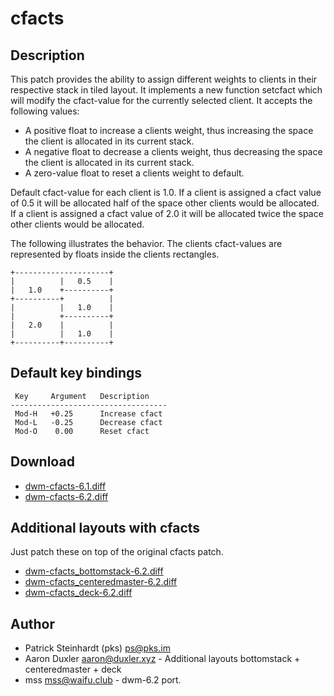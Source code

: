 cfacts
======

Description
-----------
This patch provides the ability to assign different weights to clients in their
respective stack in tiled layout. It implements a new function setcfact which
will modify the cfact-value for the currently selected client. It accepts the
following values:

* A positive float to increase a clients weight, thus increasing the space the
  client is allocated in its current stack.
* A negative float to decrease a clients weight, thus decreasing the space the
  client is allocated in its current stack.
* A zero-value float to reset a clients weight to default.

Default cfact-value for each client is 1.0. If a client is assigned a cfact
value of 0.5 it will be allocated half of the space other clients would be
allocated. If a client is assigned a cfact value of 2.0 it will be allocated
twice the space other clients would be allocated.

The following illustrates the behavior. The clients cfact-values are
represented by floats inside the clients rectangles.

	+---------------------+
	|          |   0.5    |
	|   1.0    +----------+
	+----------+          |
	|          |   1.0    |
	|          +----------+
	|   2.0    |          |
	|          |   1.0    |
	+----------+----------+

Default key bindings
--------------------
	 Key     Argument   Description
	-----------------------------------
	 Mod-H   +0.25      Increase cfact
	 Mod-L   -0.25      Decrease cfact
	 Mod-O    0.00      Reset cfact

Download
--------
* [dwm-cfacts-6.1.diff](dwm-cfacts-6.1.diff)
* [dwm-cfacts-6.2.diff](dwm-cfacts-6.2.diff)

Additional layouts with cfacts
------------------------------
Just patch these on top of the original cfacts patch.

* [dwm-cfacts\_bottomstack-6.2.diff](dwm-cfacts_bottomstack-6.2.diff)
* [dwm-cfacts\_centeredmaster-6.2.diff](dwm-cfacts_centeredmaster-6.2.diff)
* [dwm-cfacts\_deck-6.2.diff](dwm-cfacts_deck-6.2.diff)

Author
------
* Patrick Steinhardt (pks) <ps@pks.im>
* Aaron Duxler <aaron@duxler.xyz> - Additional layouts bottomstack + centeredmaster + deck
* mss <mss@waifu.club> - dwm-6.2 port. 
